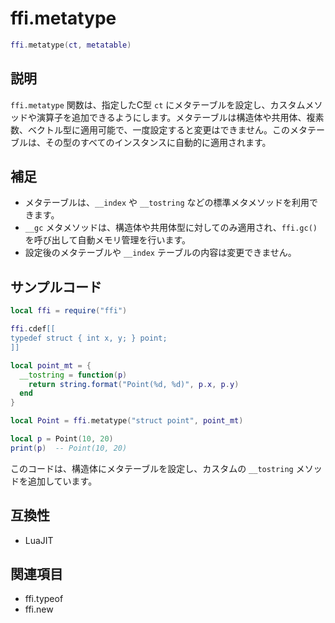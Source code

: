# ffi.metatype

```lua
ffi.metatype(ct, metatable)
```

## 説明

`ffi.metatype` 関数は、指定したC型 `ct` にメタテーブルを設定し、カスタムメソッドや演算子を追加できるようにします。メタテーブルは構造体や共用体、複素数、ベクトル型に適用可能で、一度設定すると変更はできません。このメタテーブルは、その型のすべてのインスタンスに自動的に適用されます。

## 補足

- メタテーブルは、`__index` や `__tostring` などの標準メタメソッドを利用できます。
- `__gc` メタメソッドは、構造体や共用体型に対してのみ適用され、`ffi.gc()` を呼び出して自動メモリ管理を行います。
- 設定後のメタテーブルや `__index` テーブルの内容は変更できません。

## サンプルコード

```lua
local ffi = require("ffi")

ffi.cdef[[
typedef struct { int x, y; } point;
]]

local point_mt = {
  __tostring = function(p)
    return string.format("Point(%d, %d)", p.x, p.y)
  end
}

local Point = ffi.metatype("struct point", point_mt)

local p = Point(10, 20)
print(p)  -- Point(10, 20)
```

このコードは、構造体にメタテーブルを設定し、カスタムの `__tostring` メソッドを追加しています。

## 互換性

- LuaJIT

## 関連項目

- ffi.typeof
- ffi.new